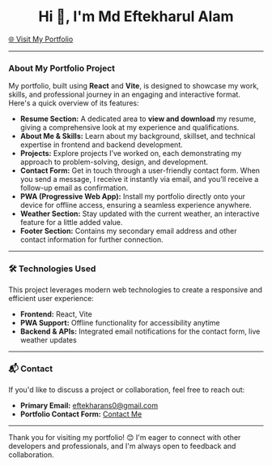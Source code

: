 <h1 align="center">Hi 👋, I'm Md Eftekharul Alam</h1>

<p align="left">
  <a href="https://eftekharalam2.github.io/" target="_blank">🌐 Visit My Portfolio</a>
</p>

---

### About My Portfolio Project

My portfolio, built using **React** and **Vite**, is designed to showcase my work, skills, and professional journey in an engaging and interactive format. Here's a quick overview of its features:

- **Resume Section:** A dedicated area to **view and download** my resume, giving a comprehensive look at my experience and qualifications.
- **About Me & Skills:** Learn about my background, skillset, and technical expertise in frontend and backend development.
- **Projects:** Explore projects I’ve worked on, each demonstrating my approach to problem-solving, design, and development.
- **Contact Form:** Get in touch through a user-friendly contact form. When you send a message, I receive it instantly via email, and you'll receive a follow-up email as confirmation.
- **PWA (Progressive Web App):** Install my portfolio directly onto your device for offline access, ensuring a seamless experience anywhere.
- **Weather Section:** Stay updated with the current weather, an interactive feature for a little added value.
- **Footer Section:** Contains my secondary email address and other contact information for further connection.

---

### 🛠️ Technologies Used

This project leverages modern web technologies to create a responsive and efficient user experience:
- **Frontend:** React, Vite
- **PWA Support:** Offline functionality for accessibility anytime
- **Backend & APIs:** Integrated email notifications for the contact form, live weather updates

---

### 📬 Contact

If you'd like to discuss a project or collaboration, feel free to reach out:
- **Primary Email:** [eftekharans0@gmail.com](mailto:eftekharans0@gmail.com)
- **Portfolio Contact Form:** [Contact Me](https://eftekharalam2.github.io/)

---

Thank you for visiting my portfolio! 😊 I'm eager to connect with other developers and professionals, and I'm always open to feedback and collaboration.
